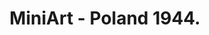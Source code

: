 ---
layout: product
title: "MiniArt - Poland 1944."
price: "4000" 
desc: "N/A"
img_path: "/assets/img/MI36004.webp"
brand: "N/A"
available: true
special_offer: false
new: false
soon: false
cat: "010000"
subcat: "010100"
subsubcat: "0N/A"
sifra: "MI36004"
popular: false
spec: false
---